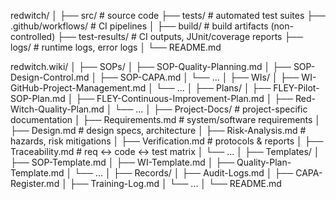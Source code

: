 redwitch/
│
├── src/                # source code
├── tests/              # automated test suites
├── .github/workflows/  # CI pipelines
│
├── build/              # build artifacts (non-controlled)
├── test-results/       # CI outputs, JUnit/coverage reports
├── logs/               # runtime logs, error logs
│
└── README.md

redwitch.wiki/
│
├── SOPs/
│   ├── SOP-Quality-Planning.md
│   ├── SOP-Design-Control.md
│   ├── SOP-CAPA.md
│   └── ...
│
├── WIs/
│   ├── WI-GitHub-Project-Management.md
│   └── ...
│
├── Plans/
│   ├── FLEY-Pilot-SOP-Plan.md
│   ├── FLEY-Continuous-Improvement-Plan.md
│   ├── Red-Witch-Quality-Plan.md
│   └── ...
│
├── Project-Docs/             # project-specific documentation
│   ├── Requirements.md       # system/software requirements
│   ├── Design.md             # design specs, architecture
│   ├── Risk-Analysis.md      # hazards, risk mitigations
│   ├── Verification.md       # protocols & reports
│   ├── Traceability.md       # req ↔ code ↔ test matrix
│   └── ...
│
├── Templates/
│   ├── SOP-Template.md
│   ├── WI-Template.md
│   ├── Quality-Plan-Template.md
│   └── ...
│
├── Records/
│   ├── Audit-Logs.md
│   ├── CAPA-Register.md
│   ├── Training-Log.md
│   └── ...
│
└── README.md
